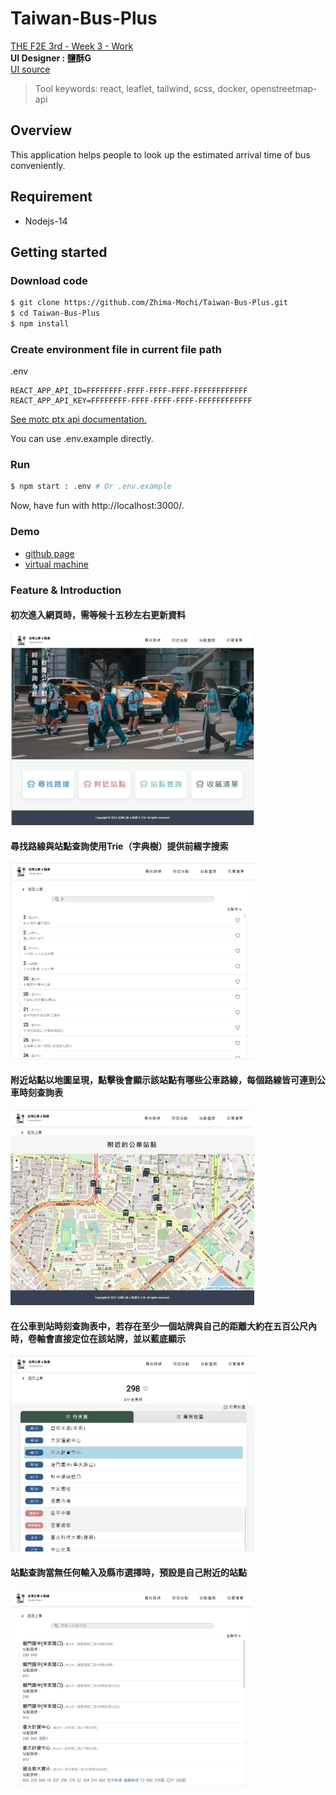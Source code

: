 # Taiwan-Bus-Plus
[THE F2E 3rd - Week 3 - Work](https://2021.thef2e.com/news/week3)  
**UI Designer : 鹽酥G**  
[UI source](https://www.figma.com/file/JTb1ArUXnSceYEt6DmCGib/Week3---%E5%85%A8%E5%8F%B0%E5%85%AC%E8%BB%8A%E5%8B%95%E6%85%8B%E6%99%82%E5%88%BB%E6%9F%A5%E8%A9%A2%E6%87%89%E7%94%A8%E6%9C%8D%E5%8B%99?node-id=25%3A3)

> Tool keywords: react, leaflet, tailwind, scss, docker, openstreetmap-api


## Overview
This application helps people to look up the estimated arrival time of bus conveniently.
## Requirement
+ Nodejs-14

## Getting started
### Download code
```sh
$ git clone https://github.com/Zhima-Mochi/Taiwan-Bus-Plus.git
$ cd Taiwan-Bus-Plus
$ npm install
```
### Create environment file in current file path
.env
```
REACT_APP_API_ID=FFFFFFFF-FFFF-FFFF-FFFF-FFFFFFFFFFFF
REACT_APP_API_KEY=FFFFFFFF-FFFF-FFFF-FFFF-FFFFFFFFFFFF
```
[See motc ptx api documentation.](https://motc-ptx-api-documentation.gitbook.io/motc-ptx-api-documentation/)  

You can use .env.example directly.

### Run

```sh
$ npm start : .env # Or .env.example
```
Now, have fun with http://localhost:3000/.

### Demo
+ [github page](https://zhima-mochi.github.io/Taiwan-Bus-Plus/)
+ [virtual machine](http://108.61.187.106:8089/#/)

### Feature & Introduction

#### 初次進入網頁時，需等候十五秒左右更新資料

<img src="./demo/demo1.png" alt="img" width="390"/>

#### 尋找路線與站點查詢使用Trie（字典樹）提供前綴字搜索  

<img src="./demo/demo2.png" alt="img" width="390"/>

####  附近站點以地圖呈現，點擊後會顯示該站點有哪些公車路線，每個路線皆可連到公車時刻查詢表 

<img src="./demo/demo3.png" alt="img" width="390"/>

#### 在公車到站時刻查詢表中，若存在至少一個站牌與自己的距離大約在五百公尺內時，卷軸會直接定位在該站牌，並以藍底顯示

<img src="./demo/demo5.png" alt="img" width="390"/>

#### 站點查詢當無任何輸入及縣市選擇時，預設是自己附近的站點

<img src="./demo/demo4.png" alt="img" width="390"/>